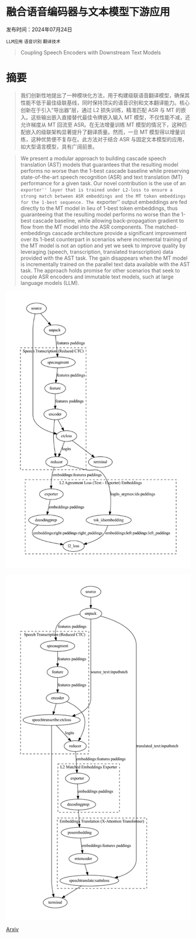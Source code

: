 # 融合语音编码器与文本模型下游应用

发布时间：2024年07月24日

`LLM应用` `语音识别` `翻译技术`

> Coupling Speech Encoders with Downstream Text Models

# 摘要

> 我们创新性地提出了一种模块化方法，用于构建级联语音翻译模型，确保其性能不低于最佳级联基线，同时保持顶尖的语音识别和文本翻译能力。核心创新在于引入“导出器”层，通过 L2 损失训练，精准匹配 ASR 与 MT 的嵌入。这些输出嵌入直接替代最佳令牌嵌入输入 MT 模型，不仅性能不减，还允许梯度从 MT 回流至 ASR。在无法增量训练 MT 模型的情况下，这种匹配嵌入的级联架构显著提升了翻译质量。然而，一旦 MT 模型得以增量训练，这种优势便不复存在。此方法对于结合 ASR 与固定文本模型的应用，如大型语言模型，具有广阔前景。

> We present a modular approach to building cascade speech translation (AST) models that guarantees that the resulting model performs no worse than the 1-best cascade baseline while preserving state-of-the-art speech recognition (ASR) and text translation (MT) performance for a given task. Our novel contribution is the use of an ``exporter'' layer that is trained under L2-loss to ensure a strong match between ASR embeddings and the MT token embeddings for the 1-best sequence. The ``exporter'' output embeddings are fed directly to the MT model in lieu of 1-best token embeddings, thus guaranteeing that the resulting model performs no worse than the 1-best cascade baseline, while allowing back-propagation gradient to flow from the MT model into the ASR components. The matched-embeddings cascade architecture provide a significant improvement over its 1-best counterpart in scenarios where incremental training of the MT model is not an option and yet we seek to improve quality by leveraging (speech, transcription, translated transcription) data provided with the AST task. The gain disappears when the MT model is incrementally trained on the parallel text data available with the AST task. The approach holds promise for other scenarios that seek to couple ASR encoders and immutable text models, such at large language models (LLM).

![融合语音编码器与文本模型下游应用](../../../paper_images/2407.17605/x1.png)

![融合语音编码器与文本模型下游应用](../../../paper_images/2407.17605/x2.png)

[Arxiv](https://arxiv.org/abs/2407.17605)